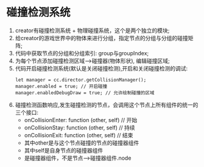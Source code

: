 # 碰撞检测系统 

1. creator有碰撞检测系统 + 物理碰撞系统，这个是两个独立的模块;
2. 给creator的游戏世界中的物体来进行分组，指定节点的分组与分组的碰撞矩阵;
3. 代码中获取节点的分组和分组索引: group与groupIndex;
4. 为每个节点添加碰撞检测区域-->碰撞器(物体形状), 编辑碰撞区域;
5. 代码开启碰撞检测系统(默认是关闭碰撞检测),开启和关闭碰撞检测的调试:
    ```
    let manager = cc.director.getCollisionManager(); 
    manager.enabled = true; // 开启碰撞
    manager.enabledDebugDraw = true; // 允许绘制碰撞的区域
    ```
6. 碰撞检测函数响应,发生碰撞检测的节点，会调用这个节点上所有组件的统一的三个接口:
     * onCollisionEnter: function (other, self) // 开始
     * onCollisionStay: function (other, self)  // 持续
     * onCollisionExit: function (other, self)   // 结束
     * 其中other是与这个节点碰撞的节点的碰撞器组件
     * 其中self是自身节点的碰撞器组件   
     * 是碰撞器组件，不是节点-->碰撞器组件.node
